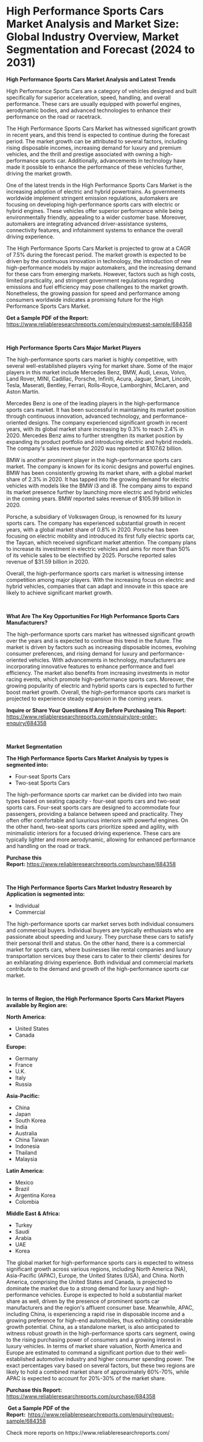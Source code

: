<p><h1>High Performance Sports Cars Market Analysis and Market Size: Global Industry Overview, Market Segmentation and Forecast (2024 to 2031)</h1></p><p><strong>High Performance Sports Cars Market Analysis and Latest Trends</strong></p>
<p><p>High Performance Sports Cars are a category of vehicles designed and built specifically for superior acceleration, speed, handling, and overall performance. These cars are usually equipped with powerful engines, aerodynamic bodies, and advanced technologies to enhance their performance on the road or racetrack.</p><p>The High Performance Sports Cars Market has witnessed significant growth in recent years, and this trend is expected to continue during the forecast period. The market growth can be attributed to several factors, including rising disposable incomes, increasing demand for luxury and premium vehicles, and the thrill and prestige associated with owning a high-performance sports car. Additionally, advancements in technology have made it possible to enhance the performance of these vehicles further, driving the market growth.</p><p>One of the latest trends in the High Performance Sports Cars Market is the increasing adoption of electric and hybrid powertrains. As governments worldwide implement stringent emission regulations, automakers are focusing on developing high-performance sports cars with electric or hybrid engines. These vehicles offer superior performance while being environmentally friendly, appealing to a wider customer base. Moreover, automakers are integrating advanced driver-assistance systems, connectivity features, and infotainment systems to enhance the overall driving experience.</p><p>The High Performance Sports Cars Market is projected to grow at a CAGR of 7.5% during the forecast period. The market growth is expected to be driven by the continuous innovation in technology, the introduction of new high-performance models by major automakers, and the increasing demand for these cars from emerging markets. However, factors such as high costs, limited practicality, and stringent government regulations regarding emissions and fuel efficiency may pose challenges to the market growth. Nonetheless, the growing passion for speed and performance among consumers worldwide indicates a promising future for the High Performance Sports Cars Market.</p></p>
<p><strong>Get a Sample PDF of the Report:&nbsp;</strong> <a href="https://www.reliableresearchreports.com/enquiry/request-sample/684358">https://www.reliableresearchreports.com/enquiry/request-sample/684358</a></p>
<p>&nbsp;</p>
<p><strong>High Performance Sports Cars Major Market Players</strong></p>
<p><p>The high-performance sports cars market is highly competitive, with several well-established players vying for market share. Some of the major players in this market include Mercedes Benz, BMW, Audi, Lexus, Volvo, Land Rover, MINI, Cadillac, Porsche, Infiniti, Acura, Jaguar, Smart, Lincoln, Tesla, Maserati, Bentley, Ferrari, Rolls-Royce, Lamborghini, McLaren, and Aston Martin.</p><p>Mercedes Benz is one of the leading players in the high-performance sports cars market. It has been successful in maintaining its market position through continuous innovation, advanced technology, and performance-oriented designs. The company experienced significant growth in recent years, with its global market share increasing by 0.3% to reach 2.4% in 2020. Mercedes Benz aims to further strengthen its market position by expanding its product portfolio and introducing electric and hybrid models. The company's sales revenue for 2020 was reported at $107.62 billion.</p><p>BMW is another prominent player in the high-performance sports cars market. The company is known for its iconic designs and powerful engines. BMW has been consistently growing its market share, with a global market share of 2.3% in 2020. It has tapped into the growing demand for electric vehicles with models like the BMW i3 and i8. The company aims to expand its market presence further by launching more electric and hybrid vehicles in the coming years. BMW reported sales revenue of $105.99 billion in 2020.</p><p>Porsche, a subsidiary of Volkswagen Group, is renowned for its luxury sports cars. The company has experienced substantial growth in recent years, with a global market share of 0.8% in 2020. Porsche has been focusing on electric mobility and introduced its first fully electric sports car, the Taycan, which received significant market attention. The company plans to increase its investment in electric vehicles and aims for more than 50% of its vehicle sales to be electrified by 2025. Porsche reported sales revenue of $31.59 billion in 2020.</p><p>Overall, the high-performance sports cars market is witnessing intense competition among major players. With the increasing focus on electric and hybrid vehicles, companies that can adapt and innovate in this space are likely to achieve significant market growth.</p></p>
<p>&nbsp;</p>
<p><strong>What Are The Key Opportunities For High Performance Sports Cars Manufacturers?</strong></p>
<p><p>The high-performance sports cars market has witnessed significant growth over the years and is expected to continue this trend in the future. The market is driven by factors such as increasing disposable incomes, evolving consumer preferences, and rising demand for luxury and performance-oriented vehicles. With advancements in technology, manufacturers are incorporating innovative features to enhance performance and fuel efficiency. The market also benefits from increasing investments in motor racing events, which promote high-performance sports cars. Moreover, the growing popularity of electric and hybrid sports cars is expected to further boost market growth. Overall, the high-performance sports cars market is projected to experience steady expansion in the coming years.</p></p>
<p><strong>Inquire or Share Your Questions If Any Before Purchasing This Report:</strong> <a href="https://www.reliableresearchreports.com/enquiry/pre-order-enquiry/684358">https://www.reliableresearchreports.com/enquiry/pre-order-enquiry/684358</a></p>
<p>&nbsp;</p>
<p><strong>Market Segmentation</strong></p>
<p><strong>The High Performance Sports Cars Market Analysis by types is segmented into:</strong></p>
<p><ul><li>Four-seat Sports Cars</li><li>Two-seat Sports Cars</li></ul></p>
<p><p>The high-performance sports car market can be divided into two main types based on seating capacity - four-seat sports cars and two-seat sports cars. Four-seat sports cars are designed to accommodate four passengers, providing a balance between speed and practicality. They often offer comfortable and luxurious interiors with powerful engines. On the other hand, two-seat sports cars prioritize speed and agility, with minimalistic interiors for a focused driving experience. These cars are typically lighter and more aerodynamic, allowing for enhanced performance and handling on the road or track.</p></p>
<p><strong>Purchase this Report:&nbsp;</strong><a href="https://www.reliableresearchreports.com/purchase/684358">https://www.reliableresearchreports.com/purchase/684358</a></p>
<p>&nbsp;</p>
<p><strong>The High Performance Sports Cars Market Industry Research by Application is segmented into:</strong></p>
<p><ul><li>Individual</li><li>Commercial</li></ul></p>
<p><p>The high-performance sports car market serves both individual consumers and commercial buyers. Individual buyers are typically enthusiasts who are passionate about speeding and luxury. They purchase these cars to satisfy their personal thrill and status. On the other hand, there is a commercial market for sports cars, where businesses like rental companies and luxury transportation services buy these cars to cater to their clients' desires for an exhilarating driving experience. Both individual and commercial markets contribute to the demand and growth of the high-performance sports car market.</p></p>
<p>&nbsp;</p>
<p><strong>In terms of Region, the High Performance Sports Cars Market Players available by Region are:</strong></p>
<p>
    <p> <strong> North America: </strong>
        <ul>
            <li>United States</li>
            <li>Canada</li>
        </ul>
        </p> 
    <p> <strong> Europe: </strong>
        <ul>
            <li>Germany</li>
            <li>France</li>
            <li>U.K.</li>
            <li>Italy</li>
            <li>Russia</li>
        </ul>
        </p> 
    <p> <strong> Asia-Pacific: </strong>
        <ul>
            <li>China</li>
            <li>Japan</li>
            <li>South Korea</li>
            <li>India</li>
            <li>Australia</li>
            <li>China Taiwan</li>
            <li>Indonesia</li>
            <li>Thailand</li>
            <li>Malaysia</li>
        </ul>
        </p> 
    <p> <strong> Latin America: </strong>
        <ul>
            <li>Mexico</li>
            <li>Brazil</li>
            <li>Argentina Korea</li>
            <li>Colombia</li>
        </ul>
        </p> 
    <p> <strong> Middle East & Africa: </strong>
        <ul>
            <li>Turkey</li>
            <li>Saudi</li>
            <li>Arabia</li>
            <li>UAE</li>
            <li>Korea</li>
        </ul>
    </p>
    </p>
<p><p>The global market for high-performance sports cars is expected to witness significant growth across various regions, including North America (NA), Asia-Pacific (APAC), Europe, the United States (USA), and China. North America, comprising the United States and Canada, is projected to dominate the market due to a strong demand for luxury and high-performance vehicles. Europe is expected to hold a substantial market share as well, driven by the presence of prominent sports car manufacturers and the region's affluent consumer base. Meanwhile, APAC, including China, is experiencing a rapid rise in disposable income and a growing preference for high-end automobiles, thus exhibiting considerable growth potential. China, as a standalone market, is also anticipated to witness robust growth in the high-performance sports cars segment, owing to the rising purchasing power of consumers and a growing interest in luxury vehicles. In terms of market share valuation, North America and Europe are estimated to command a significant portion due to their well-established automotive industry and higher consumer spending power. The exact percentages vary based on several factors, but these two regions are likely to hold a combined market share of approximately 60%-70%, while APAC is expected to account for 20%-30% of the market share.</p></p>
<p><strong>Purchase this Report: </strong><a href="https://www.reliableresearchreports.com/purchase/684358">https://www.reliableresearchreports.com/purchase/684358</a></p>
<p>&nbsp;<strong>Get a Sample PDF of the Report:&nbsp;&nbsp;</strong><a href="https://www.reliableresearchreports.com/enquiry/request-sample/684358">https://www.reliableresearchreports.com/enquiry/request-sample/684358</a></p>
<p><strong></strong></p>
<p>Check more reports on https://www.reliableresearchreports.com/</p>